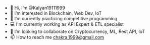 - 👋 Hi, I’m @Kalyan19111999
- 👀 I’m interested in Blockchain, Web Dev, IoT
- 🌱 I’m currently practicing competitive programming
- 💻 I'm currently working as API Expert & ETL specialist
- 💞️ I’m looking to collaborate on Cryptocurrency, ML, Rest API, IoT
- 📫 How to reach me chakra.1999@gmail.com

<!---
Kalyan19111999/Kalyan19111999 is a ✨ special ✨ repository because its `README.md` (this file) appears on your GitHub profile.
You can click the Preview link to take a look at your changes.
--->
